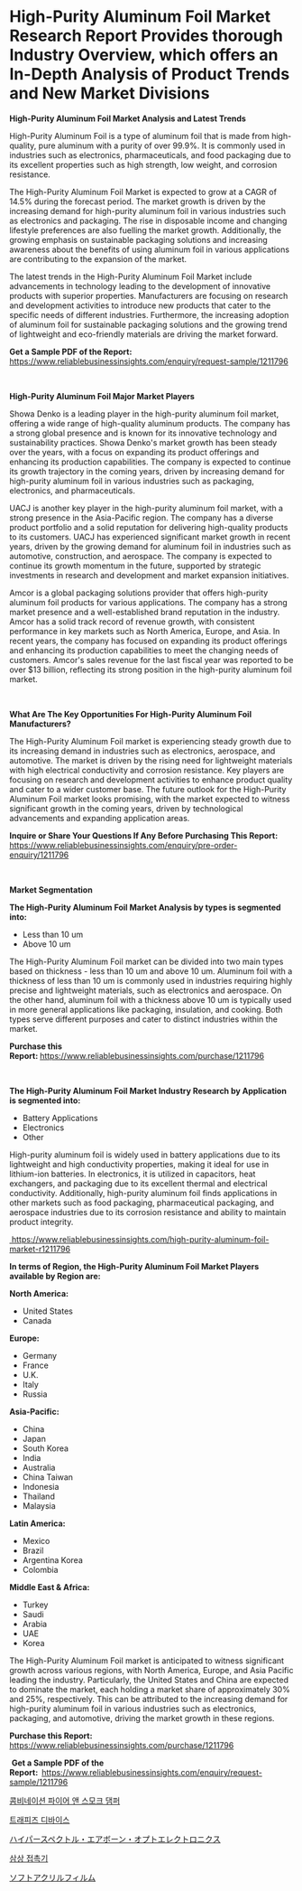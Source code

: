 <p><h1>High-Purity Aluminum Foil Market Research Report Provides thorough Industry Overview, which offers an In-Depth Analysis of Product Trends and New Market Divisions</h1></p><p><strong>High-Purity Aluminum Foil Market Analysis and Latest Trends</strong></p>
<p><p>High-Purity Aluminum Foil is a type of aluminum foil that is made from high-quality, pure aluminum with a purity of over 99.9%. It is commonly used in industries such as electronics, pharmaceuticals, and food packaging due to its excellent properties such as high strength, low weight, and corrosion resistance.</p><p>The High-Purity Aluminum Foil Market is expected to grow at a CAGR of 14.5% during the forecast period. The market growth is driven by the increasing demand for high-purity aluminum foil in various industries such as electronics and packaging. The rise in disposable income and changing lifestyle preferences are also fuelling the market growth. Additionally, the growing emphasis on sustainable packaging solutions and increasing awareness about the benefits of using aluminum foil in various applications are contributing to the expansion of the market.</p><p>The latest trends in the High-Purity Aluminum Foil Market include advancements in technology leading to the development of innovative products with superior properties. Manufacturers are focusing on research and development activities to introduce new products that cater to the specific needs of different industries. Furthermore, the increasing adoption of aluminum foil for sustainable packaging solutions and the growing trend of lightweight and eco-friendly materials are driving the market forward.</p></p>
<p><strong>Get a Sample PDF of the Report:&nbsp;</strong> <a href="https://www.reliablebusinessinsights.com/enquiry/request-sample/1211796">https://www.reliablebusinessinsights.com/enquiry/request-sample/1211796</a></p>
<p>&nbsp;</p>
<p><strong>High-Purity Aluminum Foil Major Market Players</strong></p>
<p><p>Showa Denko is a leading player in the high-purity aluminum foil market, offering a wide range of high-quality aluminum products. The company has a strong global presence and is known for its innovative technology and sustainability practices. Showa Denko's market growth has been steady over the years, with a focus on expanding its product offerings and enhancing its production capabilities. The company is expected to continue its growth trajectory in the coming years, driven by increasing demand for high-purity aluminum foil in various industries such as packaging, electronics, and pharmaceuticals.</p><p>UACJ is another key player in the high-purity aluminum foil market, with a strong presence in the Asia-Pacific region. The company has a diverse product portfolio and a solid reputation for delivering high-quality products to its customers. UACJ has experienced significant market growth in recent years, driven by the growing demand for aluminum foil in industries such as automotive, construction, and aerospace. The company is expected to continue its growth momentum in the future, supported by strategic investments in research and development and market expansion initiatives.</p><p>Amcor is a global packaging solutions provider that offers high-purity aluminum foil products for various applications. The company has a strong market presence and a well-established brand reputation in the industry. Amcor has a solid track record of revenue growth, with consistent performance in key markets such as North America, Europe, and Asia. In recent years, the company has focused on expanding its product offerings and enhancing its production capabilities to meet the changing needs of customers. Amcor's sales revenue for the last fiscal year was reported to be over $13 billion, reflecting its strong position in the high-purity aluminum foil market.</p></p>
<p>&nbsp;</p>
<p><strong>What Are The Key Opportunities For High-Purity Aluminum Foil Manufacturers?</strong></p>
<p><p>The High-Purity Aluminum Foil market is experiencing steady growth due to its increasing demand in industries such as electronics, aerospace, and automotive. The market is driven by the rising need for lightweight materials with high electrical conductivity and corrosion resistance. Key players are focusing on research and development activities to enhance product quality and cater to a wider customer base. The future outlook for the High-Purity Aluminum Foil market looks promising, with the market expected to witness significant growth in the coming years, driven by technological advancements and expanding application areas.</p></p>
<p><strong>Inquire or Share Your Questions If Any Before Purchasing This Report:</strong> <a href="https://www.reliablebusinessinsights.com/enquiry/pre-order-enquiry/1211796">https://www.reliablebusinessinsights.com/enquiry/pre-order-enquiry/1211796</a></p>
<p>&nbsp;</p>
<p><strong>Market Segmentation</strong></p>
<p><strong>The High-Purity Aluminum Foil Market Analysis by types is segmented into:</strong></p>
<p><ul><li>Less than 10 um</li><li>Above 10 um</li></ul></p>
<p><p>The High-Purity Aluminum Foil market can be divided into two main types based on thickness - less than 10 um and above 10 um. Aluminum foil with a thickness of less than 10 um is commonly used in industries requiring highly precise and lightweight materials, such as electronics and aerospace. On the other hand, aluminum foil with a thickness above 10 um is typically used in more general applications like packaging, insulation, and cooking. Both types serve different purposes and cater to distinct industries within the market.</p></p>
<p><strong>Purchase this Report:&nbsp;</strong><a href="https://www.reliablebusinessinsights.com/purchase/1211796">https://www.reliablebusinessinsights.com/purchase/1211796</a></p>
<p>&nbsp;</p>
<p><strong>The High-Purity Aluminum Foil Market Industry Research by Application is segmented into:</strong></p>
<p><ul><li>Battery Applications</li><li>Electronics</li><li>Other</li></ul></p>
<p><p>High-purity aluminum foil is widely used in battery applications due to its lightweight and high conductivity properties, making it ideal for use in lithium-ion batteries. In electronics, it is utilized in capacitors, heat exchangers, and packaging due to its excellent thermal and electrical conductivity. Additionally, high-purity aluminum foil finds applications in other markets such as food packaging, pharmaceutical packaging, and aerospace industries due to its corrosion resistance and ability to maintain product integrity.</p></p>
<p><a href="https://www.reliablebusinessinsights.com/high-purity-aluminum-foil-market-r1211796">&nbsp;https://www.reliablebusinessinsights.com/high-purity-aluminum-foil-market-r1211796</a></p>
<p><strong>In terms of Region, the High-Purity Aluminum Foil Market Players available by Region are:</strong></p>
<p>
    <p> <strong> North America: </strong>
        <ul>
            <li>United States</li>
            <li>Canada</li>
        </ul>
        </p> 
    <p> <strong> Europe: </strong>
        <ul>
            <li>Germany</li>
            <li>France</li>
            <li>U.K.</li>
            <li>Italy</li>
            <li>Russia</li>
        </ul>
        </p> 
    <p> <strong> Asia-Pacific: </strong>
        <ul>
            <li>China</li>
            <li>Japan</li>
            <li>South Korea</li>
            <li>India</li>
            <li>Australia</li>
            <li>China Taiwan</li>
            <li>Indonesia</li>
            <li>Thailand</li>
            <li>Malaysia</li>
        </ul>
        </p> 
    <p> <strong> Latin America: </strong>
        <ul>
            <li>Mexico</li>
            <li>Brazil</li>
            <li>Argentina Korea</li>
            <li>Colombia</li>
        </ul>
        </p> 
    <p> <strong> Middle East & Africa: </strong>
        <ul>
            <li>Turkey</li>
            <li>Saudi</li>
            <li>Arabia</li>
            <li>UAE</li>
            <li>Korea</li>
        </ul>
    </p>
    </p>
<p><p>The High-Purity Aluminum Foil market is anticipated to witness significant growth across various regions, with North America, Europe, and Asia Pacific leading the industry. Particularly, the United States and China are expected to dominate the market, each holding a market share of approximately 30% and 25%, respectively. This can be attributed to the increasing demand for high-purity aluminum foil in various industries such as electronics, packaging, and automotive, driving the market growth in these regions.</p></p>
<p><strong>Purchase this Report: </strong><a href="https://www.reliablebusinessinsights.com/purchase/1211796">https://www.reliablebusinessinsights.com/purchase/1211796</a></p>
<p>&nbsp;<strong>Get a Sample PDF of the Report:&nbsp;&nbsp;</strong><a href="https://www.reliablebusinessinsights.com/enquiry/request-sample/1211796">https://www.reliablebusinessinsights.com/enquiry/request-sample/1211796</a></p>
<p><strong></strong></p>
<p><p><a href="https://github.com/langcat852024/Market-Research-Report-List-1/blob/main/736136295170.md">콤비네이션 파이어 앤 스모크 댐퍼</a></p><p><a href="https://medium.com/@antosuigrtley99783676/%ED%8A%B8%EB%9D%BC%ED%94%BC%EC%A6%88-%EC%9E%A5%EB%B9%84-%EC%8B%9C%EC%9E%A5-%EB%B3%B4%EA%B3%A0%EC%84%9C%EB%8A%94-%EC%9D%B4-%EC%8B%9C%EC%9E%A5%EC%9D%98-%EC%B5%9C%EC%8B%A0-%ED%8A%B8%EB%A0%8C%EB%93%9C%EC%99%80-%EC%84%B1%EC%9E%A5-%EA%B8%B0%ED%9A%8C%EB%A5%BC-%EB%B3%B4%EC%97%AC%EC%A4%8D%EB%8B%88%EB%8B%A4-735ff70312f5">트래피즈 디바이스</a></p><p><a href="https://github.com/Andrewones2023/Market-Research-Report-List-1/blob/main/6755437101606.md">ハイパースペクトル・エアボーン・オプトエレクトロニクス</a></p><p><a href="https://github.com/romeshmittrochakma11/Market-Research-Report-List-1/blob/main/203907095169.md">삼상 접촉기</a></p><p><a href="https://github.com/ChloeConn27/Market-Research-Report-List-1/blob/main/9998669101607.md">ソフトアクリルフィルム</a></p></p>